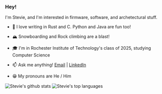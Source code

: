 ### Hey!

I'm Stevie, and I'm interested in firmware, software, and archetectural stuff.

- 💖 I love writing in Rust and C. Python and Java are fun too!

- 🏔 Snowboarding and Rock climbing are a blast!

- 🎓 I'm in Rochester Institute of Technology's class of 2025, studying Computer Science

- 📫 Ask me anything! <a href="mailto: sda1341@rit.edu">Email</a> | <a href="https://www.linkedin.com/in/stevie-alvarez/">LinkedIn</a>

- 😁 My pronouns are He / Him

<img align="center" src="https://github-readme-stats.vercel.app/api?username=Shiztev&show_icons=true&include_all_commits=true&theme=radical&hide_border=true" alt="Stevie's github stats" /> <img align="center" src="https://github-readme-stats.vercel.app/api/top-langs/?username=Shiztev&layout=compact&theme=radical&hide_border=true" alt="Stevie's top languages"/>

